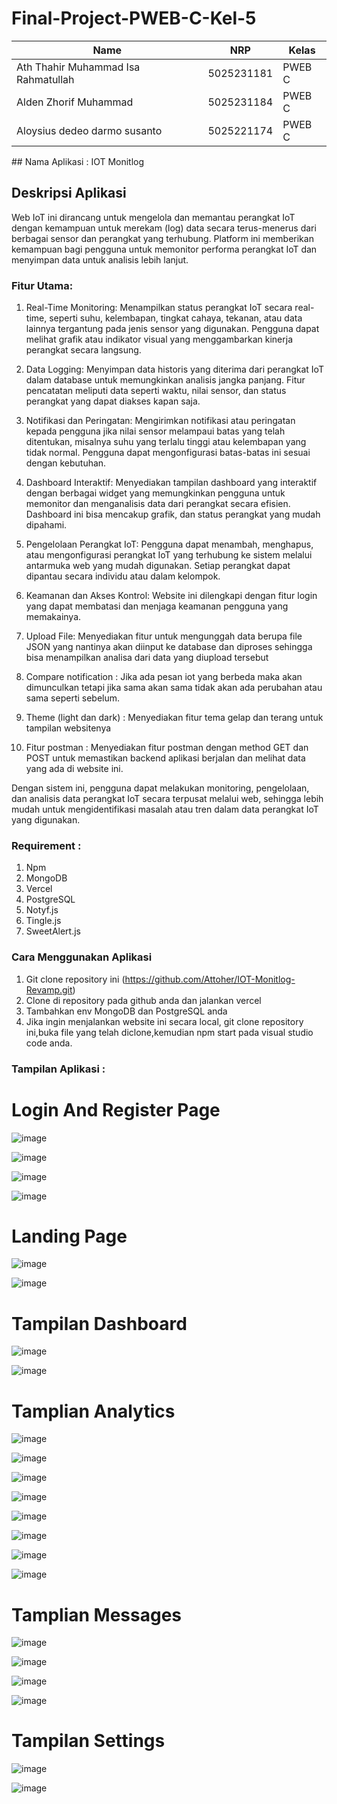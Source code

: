﻿# Final-Project-PWEB-C-Kel-5

| Name           | NRP        | Kelas     |
| ---            | ---        | ----------|
| Ath Thahir Muhammad Isa Rahmatullah | 5025231181 | PWEB C |
| Alden Zhorif Muhammad | 5025231184 | PWEB C |
| Aloysius dedeo darmo susanto  | 5025221174 | PWEB C |

﻿## Nama Aplikasi : IOT Monitlog
## Deskripsi Aplikasi 
Web IoT ini dirancang untuk mengelola dan memantau perangkat IoT dengan kemampuan untuk merekam (log) data secara terus-menerus dari berbagai sensor dan perangkat yang terhubung. Platform ini memberikan kemampuan bagi pengguna untuk memonitor performa perangkat IoT dan menyimpan data untuk analisis lebih lanjut.

### Fitur Utama:
1. Real-Time Monitoring:
   Menampilkan status perangkat IoT secara real-time, seperti suhu, kelembapan, tingkat cahaya, tekanan, atau data lainnya tergantung pada jenis sensor yang digunakan.
   Pengguna dapat melihat grafik atau indikator visual yang menggambarkan kinerja perangkat secara langsung.
  
2. Data Logging:
   Menyimpan data historis yang diterima dari perangkat IoT dalam database untuk memungkinkan analisis jangka panjang.
   Fitur pencatatan meliputi data seperti waktu, nilai sensor, dan status perangkat yang dapat diakses kapan saja.

4. Notifikasi dan Peringatan:
  Mengirimkan notifikasi atau peringatan kepada pengguna jika nilai sensor melampaui batas yang telah ditentukan, misalnya suhu yang terlalu tinggi atau kelembapan yang tidak normal.
  Pengguna dapat mengonfigurasi batas-batas ini sesuai dengan kebutuhan.

5. Dashboard Interaktif:
   Menyediakan tampilan dashboard yang interaktif dengan berbagai widget yang memungkinkan pengguna untuk memonitor dan menganalisis data dari perangkat secara efisien.
   Dashboard ini bisa mencakup grafik, dan status perangkat yang mudah dipahami.
   
7. Pengelolaan Perangkat IoT:
   Pengguna dapat menambah, menghapus, atau mengonfigurasi perangkat IoT yang terhubung ke sistem melalui antarmuka web yang mudah digunakan.
   Setiap perangkat dapat dipantau secara individu atau dalam kelompok.
   
8. Keamanan dan Akses Kontrol:
   Website ini dilengkapi dengan fitur login yang dapat membatasi dan menjaga keamanan pengguna yang memakainya.
   
9. Upload File:
    Menyediakan fitur untuk mengunggah data berupa file JSON yang nantinya akan diinput ke database dan diproses sehingga bisa menampilkan analisa dari data yang diupload tersebut
    
10. Compare notification :
    Jika ada pesan iot yang berbeda maka akan dimunculkan tetapi jika sama akan sama tidak akan ada perubahan atau sama seperti sebelum.

11. Theme (light dan dark) :
    Menyediakan fitur tema gelap dan terang untuk tampilan websitenya

12. Fitur postman :
    Menyediakan fitur postman dengan method GET dan POST untuk memastikan backend aplikasi berjalan dan melihat data yang ada di website ini.

Dengan sistem ini, pengguna dapat melakukan monitoring, pengelolaan, dan analisis data perangkat IoT secara terpusat melalui web, sehingga lebih mudah untuk mengidentifikasi masalah atau tren dalam data perangkat IoT yang digunakan.

### Requirement :
1. Npm
2. MongoDB
3. Vercel
4. PostgreSQL
5. Notyf.js
6. Tingle.js
7. SweetAlert.js

### Cara Menggunakan Aplikasi 
1. Git clone repository ini (https://github.com/Attoher/IOT-Monitlog-Revamp.git)
2. Clone di repository pada github anda dan jalankan vercel
3. Tambahkan env MongoDB dan PostgreSQL anda
4. Jika ingin menjalankan website ini secara local, git clone repository ini,buka file yang telah diclone,kemudian npm start pada visual studio code anda.

### Tampilan Aplikasi :

# Login And Register Page 

![image](https://github.com/user-attachments/assets/d765ea45-52c1-4354-bed9-457bedb4e741)

![image](https://github.com/user-attachments/assets/5fd74510-4947-44d7-8782-257f4231d4cc)

![image](https://github.com/user-attachments/assets/92aed347-fe99-4059-a982-b13dc3abb60d)

![image](https://github.com/user-attachments/assets/53884dbb-6e78-445f-a55e-cc8fe955bccb)

# Landing Page 

![image](https://github.com/user-attachments/assets/7c018a4b-019f-47a7-b5c8-aba46625a445)

![image](https://github.com/user-attachments/assets/7de3ba01-f7c4-4324-994c-197e0ab21380)

# Tampilan Dashboard 

![image](https://github.com/user-attachments/assets/0133ae3e-026f-4a35-874c-512a2f52fc6f)

![image](https://github.com/user-attachments/assets/eaf93c90-8be6-410e-a424-142ba710d83f)

# Tamplian Analytics 

![image](https://github.com/user-attachments/assets/634b9e12-ea89-497b-bbff-2e77bc1ae767)

![image](https://github.com/user-attachments/assets/a246d077-85f9-4a19-b1e0-5a19fcaa786f)

![image](https://github.com/user-attachments/assets/879d2732-5c68-4859-aca7-51aa9ed7f7f4)

![image](https://github.com/user-attachments/assets/0ca2f0b8-7eae-4f9e-824f-25895023991b)

![image](https://github.com/user-attachments/assets/924fc039-a57f-4ce7-935e-823a191250d7)

![image](https://github.com/user-attachments/assets/3ad22c7b-bcee-4ce2-b899-600895e09bff)

![image](https://github.com/user-attachments/assets/e1adcd23-778f-405f-ba8f-ab7aab03e0a3)

![image](https://github.com/user-attachments/assets/5489f60e-b130-40e8-81f4-2057bb08666e)

# Tamplian Messages 

![image](https://github.com/user-attachments/assets/dce0bcbe-cdce-43b7-b1b1-410692e8a14f)

![image](https://github.com/user-attachments/assets/54948764-7269-476a-9e6b-e5a36352539e)

![image](https://github.com/user-attachments/assets/d262c631-ceea-444c-8df8-96d798ba78fe)

![image](https://github.com/user-attachments/assets/108de168-2223-4768-8a5f-8a8c60d48e60)


# Tampilan Settings 

![image](https://github.com/user-attachments/assets/4baba3d3-2cc9-4ea1-92d8-d443b4a21b31)

![image](https://github.com/user-attachments/assets/dadd4db3-22d4-4e94-b493-29d6d2df6909)























